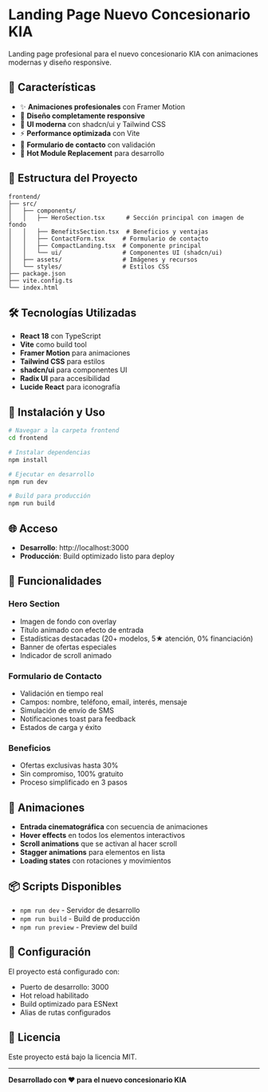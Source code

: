 # Landing Page Nuevo Concesionario KIA

Landing page profesional para el nuevo concesionario KIA con animaciones modernas y diseño responsive.

## 🚀 Características

- ✨ **Animaciones profesionales** con Framer Motion
- 📱 **Diseño completamente responsive**
- 🎨 **UI moderna** con shadcn/ui y Tailwind CSS
- ⚡ **Performance optimizada** con Vite
- 🎯 **Formulario de contacto** con validación
- 🔄 **Hot Module Replacement** para desarrollo

## 📁 Estructura del Proyecto

```
frontend/
├── src/
│   ├── components/
│   │   ├── HeroSection.tsx      # Sección principal con imagen de fondo
│   │   ├── BenefitsSection.tsx  # Beneficios y ventajas
│   │   ├── ContactForm.tsx     # Formulario de contacto
│   │   ├── CompactLanding.tsx  # Componente principal
│   │   └── ui/                 # Componentes UI (shadcn/ui)
│   ├── assets/                 # Imágenes y recursos
│   └── styles/                 # Estilos CSS
├── package.json
├── vite.config.ts
└── index.html
```

## 🛠️ Tecnologías Utilizadas

- **React 18** con TypeScript
- **Vite** como build tool
- **Framer Motion** para animaciones
- **Tailwind CSS** para estilos
- **shadcn/ui** para componentes UI
- **Radix UI** para accesibilidad
- **Lucide React** para iconografía

## 🚀 Instalación y Uso

```bash
# Navegar a la carpeta frontend
cd frontend

# Instalar dependencias
npm install

# Ejecutar en desarrollo
npm run dev

# Build para producción
npm run build
```

## 🌐 Acceso

- **Desarrollo**: http://localhost:3000
- **Producción**: Build optimizado listo para deploy

## 📱 Funcionalidades

### Hero Section
- Imagen de fondo con overlay
- Título animado con efecto de entrada
- Estadísticas destacadas (20+ modelos, 5★ atención, 0% financiación)
- Banner de ofertas especiales
- Indicador de scroll animado

### Formulario de Contacto
- Validación en tiempo real
- Campos: nombre, teléfono, email, interés, mensaje
- Simulación de envío de SMS
- Notificaciones toast para feedback
- Estados de carga y éxito

### Beneficios
- Ofertas exclusivas hasta 30%
- Sin compromiso, 100% gratuito
- Proceso simplificado en 3 pasos

## 🎨 Animaciones

- **Entrada cinematográfica** con secuencia de animaciones
- **Hover effects** en todos los elementos interactivos
- **Scroll animations** que se activan al hacer scroll
- **Stagger animations** para elementos en lista
- **Loading states** con rotaciones y movimientos

## 📦 Scripts Disponibles

- `npm run dev` - Servidor de desarrollo
- `npm run build` - Build de producción
- `npm run preview` - Preview del build

## 🔧 Configuración

El proyecto está configurado con:
- Puerto de desarrollo: 3000
- Hot reload habilitado
- Build optimizado para ESNext
- Alias de rutas configurados

## 📄 Licencia

Este proyecto está bajo la licencia MIT.

---

**Desarrollado con ❤️ para el nuevo concesionario KIA**